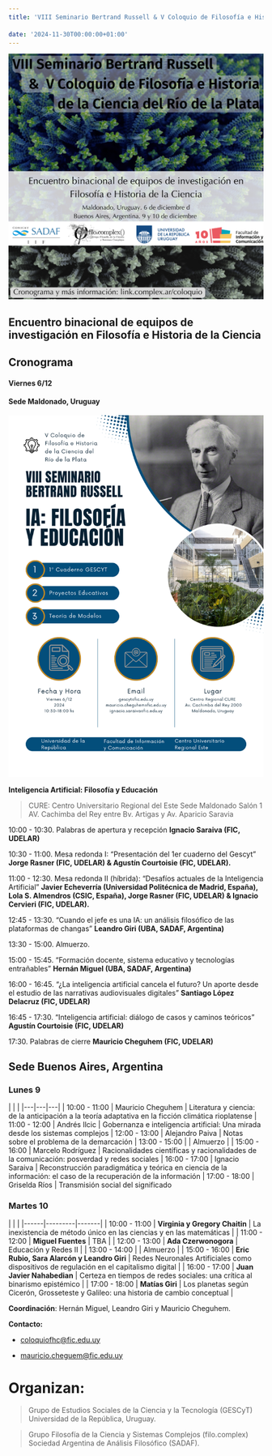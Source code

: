 ```yaml
---
title: 'VIII Seminario Bertrand Russell & V Coloquio de Filosofía e Historia de la Ciencia del Río de la Plata'

date: '2024-11-30T00:00:00+01:00'
---
```


![image](2.png)

## Encuentro binacional de equipos de investigación en Filosofía e Historia de la Ciencia


## Cronograma

#### Viernes 6/12

#### Sede Maldonado, Uruguay

![image](./russell_1.png)

**Inteligencia Artificial: Filosofía y Educación**

> CURE: Centro Universitario Regional del Este
Sede Maldonado
Salón 1
AV. Cachimba del Rey entre Bv. Artigas y Av. Aparicio Saravia


10:00 - 10:30. Palabras de apertura y recepción
**Ignacio Saraiva (FIC, UDELAR)**

10:30 - 11:00. Mesa redonda I: “Presentación del 1er cuaderno del Gescyt”
**Jorge Rasner (FIC, UDELAR) & Agustín Courtoisie (FIC, UDELAR).**

11:00 - 12:30. Mesa redonda II (híbrida): “Desafíos actuales de la Inteligencia
Artificial”
**Javier Echeverría (Universidad Politécnica de Madrid, España), Lola S.
Almendros (CSIC, España), Jorge Rasner (FIC, UDELAR) & Ignacio Cervieri
(FIC, UDELAR).**

12:45 - 13:30. “Cuando el jefe es una IA: un análisis filosófico de las plataformas de changas”
**Leandro Giri (UBA, SADAF, Argentina)**

13:30 - 15:00. Almuerzo.

15:00 - 15:45. “Formación docente, sistema educativo y tecnologías entrañables”
**Hernán Miguel (UBA, SADAF, Argentina)**

16:00 - 16:45. “¿La inteligencia artificial cancela el futuro? Un aporte desde el
estudio de las narrativas audiovisuales digitales”
**Santiago López Delacruz (FIC, UDELAR)**

16:45 - 17:30. “Inteligencia artificial: diálogo de casos y caminos teóricos”
**Agustín Courtoisie (FIC, UDELAR)**

17:30. Palabras de cierre
**Mauricio Cheguhem (FIC, UDELAR)**

## Sede Buenos Aires, Argentina

### Lunes 9

|   |   |
|---|---|---|
| 10:00 - 11:00 | Mauricio Cheguhem | Literatura y ciencia: de la anticipación a la teoría adaptativa en la ficción climática rioplatense
| 11:00 - 12:00 | Andrés Ilcic | Gobernanza e inteligencia artificial: Una mirada desde los sistemas complejos
| 12:00 - 13:00 | Alejandro Paiva | Notas sobre el problema de la demarcación
| 13:00 - 15:00 | | Almuerzo |
| 15:00 - 16:00 | Marcelo Rodríguez | Racionalidades científicas y racionalidades de la comunicación: posverdad y redes sociales
| 16:00 - 17:00 | Ignacio Saraiva | Reconstrucción paradigmática y teórica en ciencia de la información: el caso de la recuperación de la información
| 17:00 - 18:00 | Griselda Ríos | Transmisión social del significado

### Martes 10

|  |  |
|------|---------|-------|
| 10:00 - 11:00 | **Virginia y Gregory Chaitin** | La inexistencia de método único en las ciencias y en las matemáticas |
| 11:00 - 12:00 | **Miguel Fuentes** | TBA |
| 12:00 - 13:00 | **Ada Czerwonogora** | Educación y Redes II |
| 13:00 - 14:00 |  | Almuerzo |
| 15:00 - 16:00 | **Eric Rubio, Sara Alarcón y Leandro Giri** | Redes Neuronales Artificiales como dispositivos de regulación en el capitalismo digital |
| 16:00 - 17:00 | **Juan Javier Nahabedian** | Certeza en tiempos de redes sociales: una crítica al binarismo epistémico |
| 17:00 - 18:00 | **Matías Giri** | Los planetas según Cicerón, Grosseteste y Galileo: una historia de cambio conceptual |

**Coordinación**: Hernán Miguel, Leandro Giri y Mauricio Cheguhem.

**Contacto:**

* [coloquiofhc@fic.edu.uy](mailto:coloquiofhc@fic.edu.uy)

* [mauricio.cheguem@fic.edu.uy](mailto:mauricio.cheguem@fic.edu.uy)

# Organizan:

> Grupo de Estudios Sociales de la Ciencia y la Tecnología (GESCyT)
> Universidad de la República, Uruguay.

> Grupo Filosofía de la Ciencia y Sistemas Complejos (filo.complex)
> Sociedad Argentina de Análisis Filosófico (SADAF).

